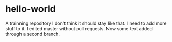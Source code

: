 # hello-world
A trainning repository
I don't think it should stay like that.
I need to add more stuff to it.
I edited master without pull requests.
Now some text added through a second branch.
